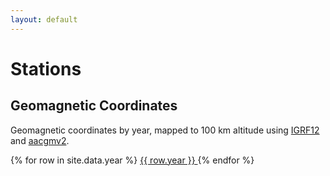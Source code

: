 ```yaml
---
layout: default
---
```


# Stations

## Geomagnetic Coordinates

Geomagnetic coordinates by year, mapped to 100 km altitude using [IGRF12][1] and [aacgmv2][2].

<div class="display compact" style="height:100%; width:100%; overflow:auto;">
{% for row in site.data.year %}
    <a href='./cgm_{{ row.year }}.html'>{{ row.year }} </a>
{% endfor %}
<br>
<br>
</div>


## Map

<iframe src="https://kylermurphy.github.io/gmag/assets/stn_map.html" width="650" height="400"></iframe>


## Geographic Coordinates

**Table can be organized by column and is searchable.**

<div class="display compact" style="height:100%; width:100%; font-size:	12px; overflow:auto;">

<table id="catalogue" class="display">
<thead>
<tr class="header">
<th style="font-size: 16px" data-sort>Array</th>
<th style="font-size: 16px">Code</th>
<th style="font-size: 16px">Name</th>
<th style="font-size: 16px">Latitude</th>
<th style="font-size: 16px">Longitude</th>

</tr>
</thead>
<tbody>

{% for row in site.data.station_list %}
  <tr>
  <td> {{ row.Array }} </td>
  <td> {{ row.Code }}</td>
  <td> {{ row.Name}} </td>
  <td> {{ row.Latitude }} </td>
  <td> {{ row.Longitude }} </td>
  </tr>
{% endfor %}
</tbody>
</table>

</div>

<script src="https://ajax.googleapis.com/ajax/libs/jquery/1.12.4/jquery.min.js"></script>
<script type="text/javascript" charset="utf8" src="https://cdn.datatables.net/1.10.13/js/jquery.dataTables.min.js"></script>

<script type="text/javascript"
        src="https://cdn.mathjax.org/mathjax/latest/MathJax.js?config=TeX-AMS-MML_HTMLorMML">
</script>

<script>
 
$(document).ready(function() {
    $("#catalogue").dataTable( {
        paging: false,
        'data-sort': true,
        order: [[ 0, "desc" ], [3, "desc"]],
        stateSave: true,
        searching: true
    });
});
</script>


[1]: https://github.com/space-physics/igrf12
[2]: https://github.com/aburrell/aacgmv2